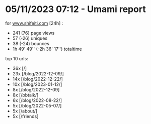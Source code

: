 # 05/11/2023 07:12 - Umami report
for www.shifeiti.com [24h] :

 - 241 (76) page views
 - 57 (-26) uniques
 - 38 (-24) bounces
 - 1h 49' 49'' (-2h 36' 17'') totaltime


top 10 urls:
 - 36x [/]
 - 23x [/blog/2022-12-09/]
 - 14x [/blog/2022-12-22/]
 - 10x [/blog/2023-01-12/]
 - 8x [/blog/2022-12-09]
 - 8x [/bbtalk/]
 - 6x [/blog/2022-08-22/]
 - 5x [/blog/2022-05-07/]
 - 5x [/about/]
 - 5x [/friends]


